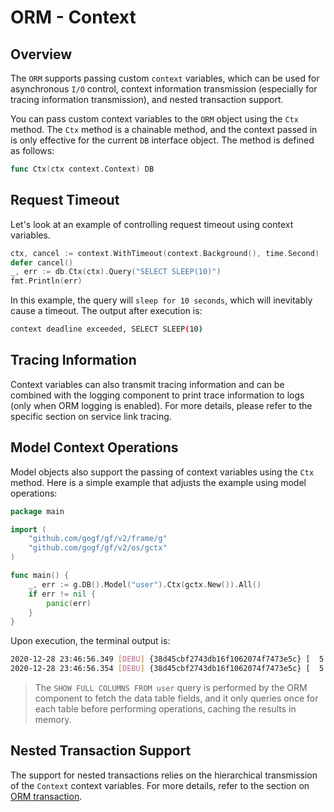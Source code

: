 # ORM - Context

## Overview

The `ORM` supports passing custom `context` variables, which can be used for asynchronous `I/O` control, context information transmission (especially for tracing information transmission), and nested transaction support.

You can pass custom context variables to the `ORM` object using the `Ctx` method. The `Ctx` method is a chainable method, and the context passed in is only effective for the current `DB` interface object. The method is defined as follows:

```go
func Ctx(ctx context.Context) DB
```

## Request Timeout

Let's look at an example of controlling request timeout using context variables.

```go
ctx, cancel := context.WithTimeout(context.Background(), time.Second)
defer cancel()
_, err := db.Ctx(ctx).Query("SELECT SLEEP(10)")
fmt.Println(err)
```

In this example, the query will `sleep for 10 seconds`, which will inevitably cause a timeout. The output after execution is:

```bash
context deadline exceeded, SELECT SLEEP(10)
```

## Tracing Information

Context variables can also transmit tracing information and can be combined with the logging component to print trace information to logs (only when ORM logging is enabled). For more details, please refer to the specific section on service link tracing.

## Model Context Operations

Model objects also support the passing of context variables using the `Ctx` method. Here is a simple example that adjusts the example using model operations:

```go
package main

import (
    "github.com/gogf/gf/v2/frame/g"
    "github.com/gogf/gf/v2/os/gctx"
)

func main() {
    _, err := g.DB().Model("user").Ctx(gctx.New()).All()
    if err != nil {
        panic(err)
    }
}
```

Upon execution, the terminal output is:

```bash
2020-12-28 23:46:56.349 [DEBU] {38d45cbf2743db16f1062074f7473e5c} [  5 ms] [default] [rows:0  ] SHOW FULL COLUMNS FROM `user`
2020-12-28 23:46:56.354 [DEBU] {38d45cbf2743db16f1062074f7473e5c} [  5 ms] [default] [rows:100] SELECT * FROM `user`
```

> The `SHOW FULL COLUMNS FROM user` query is performed by the ORM component to fetch the data table fields, and it only queries once for each table before performing operations, caching the results in memory.

## Nested Transaction Support

The support for nested transactions relies on the hierarchical transmission of the `Context` context variables. For more details, refer to the section on [ORM transaction](/docs/core-component/orm/transaction/).
